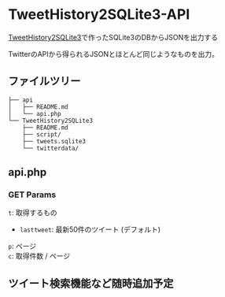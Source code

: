 # TweetHistory2SQLite3-API
[TweetHistory2SQLite3](https://github.com/sugtao4423/TweetHistory2SQLite3)で作ったSQLite3のDBからJSONを出力する

TwitterのAPIから得られるJSONとほとんど同じようなものを出力。

## ファイルツリー
```
├── api
│   ├── README.md
│   └── api.php
└── TweetHistory2SQLite3
    ├── README.md
    ├── script/
    ├── tweets.sqlite3
    └── twitterdata/
```

## api.php
### GET Params
`t`: 取得するもの  
* `lasttweet`: 最新50件のツイート (デフォルト)

`p`: ページ  
`c`: 取得件数 / ページ

## ツイート検索機能など随時追加予定
